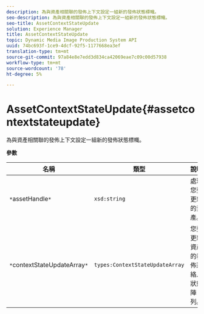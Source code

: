 ```yaml
---
description: 為與資產相關聯的發佈上下文設定一組新的發佈狀態標幟。
seo-description: 為與資產相關聯的發佈上下文設定一組新的發佈狀態標幟。
seo-title: AssetContextStateUpdate
solution: Experience Manager
title: AssetContextStateUpdate
topic: Dynamic Media Image Production System API
uuid: 74bc693f-1ce9-4dcf-92f5-1177668ea3ef
translation-type: tm+mt
source-git-commit: 97a84e8e7edd3d834ca42069eae7c09c00d57938
workflow-type: tm+mt
source-wordcount: '78'
ht-degree: 5%

---
```



# AssetContextStateUpdate{#assetcontextstateupdate}

為與資產相關聯的發佈上下文設定一組新的發佈狀態標幟。

**參數**

| 名稱 | 類型 | 說明 |
|---|---|---|
| `*`assetHandle`*` | `xsd:string` | 處理您要更新的資產。 |
| `*`contextStateUpdateArray`*` | `types:ContextStateUpdateArray` | 您要更新資產的發佈連絡人狀態陣列。 |

